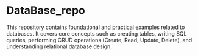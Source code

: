 # DataBase_repo
This repository contains foundational and practical examples related to databases. It covers core concepts such as creating tables, writing SQL queries, performing CRUD operations (Create, Read, Update, Delete), and understanding relational database design.
